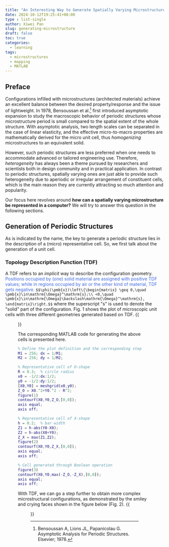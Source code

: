 ```yaml
---
title: "An Interesting Way to Generate Spatially Varying Microstructures"
date: 2024-10-12T19:25:41+08:00
type : list-single
author: Xiwei Pan
slug: generating-microstructure
draft: false
toc: true
categories:
  - learning
tags:
  - microstructures
  - mapping
  - MATLAB
---
```

## Preface
Configurations infilled with microstructures (architected materials) achieve an excellent balance between the desired property/response and the issue of lightweight. In 1978, Bensoussan et al.[^1] first introduced asymptotic expansion to study the macroscopic behavior of periodic structures whose microstructure period is small compared to the spatial extent of the whole structure. With asymptotic analysis, two length scales can be separated in the case of linear elasticity, and the effective micro-to-macro properties are mathematically derived for the micro unit cell, thus *homogenizing* microstructures to an equivalent solid.

However, such periodic structures are less preferred when one needs to accommodate advanced or tailored engineering use. Therefore, *heterogeneity* has always been a theme pursued by researchers and scientists both in design community and in practical application. In contrast to periodic structures, spatially varying ones are just able to provide such heterogeneity due to aperiodic or irregular arrangement of constituent cells, which is the main reason they are currently attracting so much attention and popularity.

Our focus here revolves around ***how* can a spatially varying microstructure be represented in a computer?** We will try to answer this question in the following sections.

## Generation of Periodic Structures
As is indicated by the name, the key to generate a periodic structure lies in the description of a (micro) representative cell. So, we first talk about the generation of a unit cell.
### Topology Description Function (TDF)
A TDF refers to an *implicit* way to describe the configuration geometry. <font color=RoyalBlue>Positions occupied by (one) solid material are assigned with positive TDF values; while in regions occupied by air or the other kind of material, TDF gets negative.</font>
`$$\phi(\pmb{x})\left\{\begin{matrix}
\geq 0,\quad \pmb{x}\in\mathrm{\Omega}^\mathrm{s};\\
<0,\quad \pmb{x}\in\mathrm{\Omega}\backslash\mathrm{\Omega}^\mathrm{s},
\end{matrix}\right.$$`
where the superscript "s" is used to denote the "solid" part of the configuration. Fig. 1 shows the plot of microscopic unit cells with three different geometries generated based on TDF.
{{<figure src="/figures/blogFigs/codeMicrostructure/Cell_OX.png" caption="Figure 1: Plot of three different microscopic unit cells. The third cell is obtained by performing an intersection operation on the negation of the first two." width="800">}}

The corresponding MATLAB code for generating the above cells is presented here.

```matlab
% Define the plot definition and the corresponding step
M1 = 256; dx = 1/M1;
M2 = 256; dy = 1/M2;

% Representative cell of O-shape
R = 0.3;  % circle radius
x0 = -1/2:dx:1/2;
y0 = -1/2:dy:1/2;
[X0,Y0] = meshgrid(x0,y0);
Z_O = X0.^2+Y0.^2 - R^2;
figure(1)
contourf(X0,Y0,Z_O,[0,0]);
axis equal;
axis off;

% Representative cell of X-shape
h = 0.2;  % bar width
Z1 = h-abs(Y0-X0);
Z2 = h-abs(X0+Y0);
Z_X = max(Z1,Z2);
figure(2)
contourf(X0,Y0,Z_X,[0,0]);
axis equal;
axis off;

% Cell generated through Boolean operation
figure(3)
contourf(X0,Y0,max(-Z_O,-Z_X),[0,0]);
axis equal;
axis off;
```

With TDF, we can go a step further to obtain more complex microstructural configurations, as demonstrated by the smiley and crying faces shown in the figure below (Fig. 2).
{{<figure src="/figures/blogFigs/codeMicrostructure/Cell_Faces.png" caption="Figure 2: Cells with more complex geometries or topologies." width="800">}}

[^1]: Bensoussan A, Lions JL, Papanicolau G. Asymptotic Analysis for Periodic Structures. Elsevier; 1978.